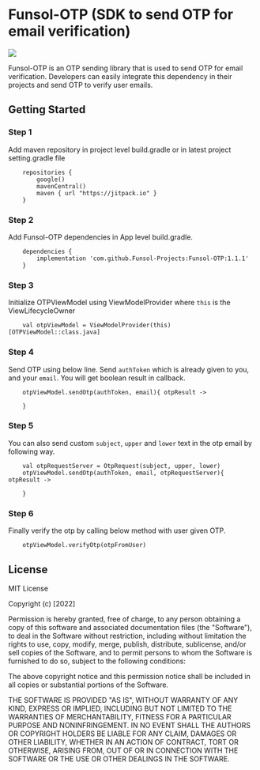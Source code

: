# Funsol-OTP (SDK to send OTP for email verification)

[![](https://jitpack.io/v/Funsol-Projects/Funsol-OTP.svg)](https://jitpack.io/#Funsol-Projects/Funsol-OTP)

Funsol-OTP is an OTP sending library that is used to send OTP for email verification. Developers can
easily integrate this dependency in their projects and send OTP to verify user emails.

## Getting Started

### Step 1

Add maven repository in project level build.gradle or in latest project setting.gradle file

```
    repositories {
        google()
        mavenCentral()
        maven { url "https://jitpack.io" }
    }
```  

### Step 2

Add Funsol-OTP dependencies in App level build.gradle.

```
    dependencies {
        implementation 'com.github.Funsol-Projects:Funsol-OTP:1.1.1'
    }
```  

### Step 3

Initialize OTPViewModel using ViewModelProvider where `this` is the ViewLifecycleOwner

```
    val otpViewModel = ViewModelProvider(this)[OTPViewModel::class.java]
```

### Step 4
Send OTP using below line. Send `authToken` which is already given to you, and your `email`. You will get boolean result in callback.
```
    otpViewModel.sendOtp(authToken, email){ otpResult -> 
            
    }
```

### Step 5

You can also send custom `subject`, `upper` and `lower` text in the otp email by following way.

```
    val otpRequestServer = OtpRequest(subject, upper, lower)
    otpViewModel.sendOtp(authToken, email, otpRequestServer){ otpResult -> 
            
    }
```

### Step 6

Finally verify the otp by calling below method with user given OTP.

```
    otpViewModel.verifyOtp(otpFromUser)
```

## License

MIT License

Copyright (c) [2022] 

Permission is hereby granted, free of charge, to any person obtaining a copy of this software and
associated documentation files (the "Software"), to deal in the Software without restriction,
including without limitation the rights to use, copy, modify, merge, publish, distribute,
sublicense, and/or sell copies of the Software, and to permit persons to whom the Software is
furnished to do so, subject to the following conditions:

The above copyright notice and this permission notice shall be included in all copies or substantial
portions of the Software.

THE SOFTWARE IS PROVIDED "AS IS", WITHOUT WARRANTY OF ANY KIND, EXPRESS OR IMPLIED, INCLUDING BUT
NOT LIMITED TO THE WARRANTIES OF MERCHANTABILITY, FITNESS FOR A PARTICULAR PURPOSE AND
NONINFRINGEMENT. IN NO EVENT SHALL THE AUTHORS OR COPYRIGHT HOLDERS BE LIABLE FOR ANY CLAIM, DAMAGES
OR OTHER LIABILITY, WHETHER IN AN ACTION OF CONTRACT, TORT OR OTHERWISE, ARISING FROM, OUT OF OR IN
CONNECTION WITH THE SOFTWARE OR THE USE OR OTHER DEALINGS IN THE SOFTWARE.

